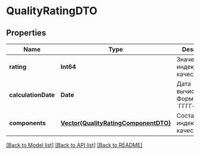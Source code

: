 # QualityRatingDTO


## Properties
Name | Type | Description | Notes
------------ | ------------- | ------------- | -------------
**rating** | **Int64** | Значение индекса качества. | [default to nothing]
**calculationDate** | **Date** | Дата вычисления.  Формат даты: &#x60;ГГГГ‑ММ‑ДД&#x60;.  | [default to nothing]
**components** | [**Vector{QualityRatingComponentDTO}**](QualityRatingComponentDTO.md) | Составляющие индекса качества. | [default to nothing]


[[Back to Model list]](../README.md#models) [[Back to API list]](../README.md#api-endpoints) [[Back to README]](../README.md)



